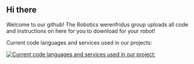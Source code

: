 ## Hi there 
Welcome to our github! 
The Robotics werenfridus group uploads all code and instructions on here for you to download for your robot!

Current code languages and services used in our projects:

[![Current code languages and services used in our project:](https://github.com/user-attachments/assets/aee4f306-ad7b-4e05-a957-625af347f392)](https://roboticawerenfridus.nl)
